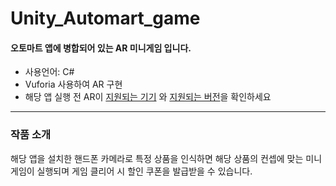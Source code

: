 # Unity_Automart_game
#### 오토마트 앱에 병합되어 있는 AR 미니게임 입니다.

* 사용언어: C#
* Vuforia 사용하여 AR 구현
* 해당 앱 실행 전 AR이 [지원되는 기기](https://library.vuforia.com/content/vuforia-library/en/platform-support/vuforia-engine-recommended-devices.html) 와 [지원되는 버전](https://library.vuforia.com/content/vuforia-library/en/platform-support/supported-versions.html)을 확인하세요

-----
### 작품 소개
해당 앱을 설치한 핸드폰 카메라로 특정 상품을 인식하면 해당 상품의 컨셉에 맞는 미니 게임이 실행되며
게임 클리어 시 할인 쿠폰을 발급받을 수 있습니다.
